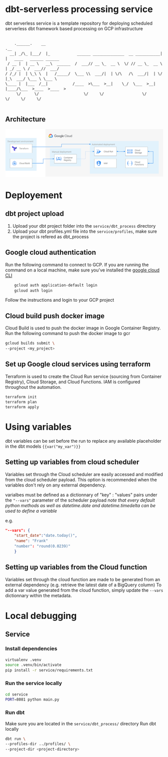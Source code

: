 # dbt-serverless processing service

dbt serverless service is a template repository for deploying scheduled serverless dbt framework based processing on GCP infrastructure

```

    .______.    __                                                   .__                        
  __| _/\_ |___/  |_            ______ ______________  __ ___________|  |   ____   ______ ______
 / __ |  | __ \   __\  ______  /  ___// __ \_  __ \  \/ // __ \_  __ \  | _/ __ \ /  ___//  ___/
/ /_/ |  | \_\ \  |   /_____/  \___ \\  ___/|  | \/\   /\  ___/|  | \/  |_\  ___/ \___ \ \___ \ 
\____ |  |___  /__|           /____  >\___  >__|    \_/  \___  >__|  |____/\___  >____  >____  >
     \/      \/                    \/     \/                 \/                \/     \/     \/
                                                                      
```

## Architecture
![Architecure](./docs/architecture.png)

# Deployement

## dbt project upload
1. Upload your dbt project folder into the `service/dbt_process` directory
2. Upload your dbt profiles.yml file into the `service/profiles`, make sure the project is refered as dbt_process

## Google cloud authentication

Run the following command to connect to GCP. If you are running the command on a local machine, make sure you've installed the [google cloud CLI](https://cloud.google.com/sdk/docs/install)

```sh
    gcloud auth application-default login
    gcloud auth login
```

Follow the instructions and login to your GCP project


## Cloud build push docker image

Cloud Build is used to push the docker image in Google Container Registry.
Run the following command to push the docker image to gcr

```sh
gcloud builds submit \
--project <my_project>
```

## Set up Google cloud services using terraform
Terraform is used to create the Cloud Run service (sourcing from Container Registry), Cloud Storage, and Cloud Functions. IAM is configured throughout the automation.

```
terraform init
terraform plan
terraform apply
```
# Using variables 

dbt variables can be set before the run to replace any available placeholder in the dbt models `{{var("my_var")}}`

## Setting up variables from cloud scheduler
Variables set through the Cloud scheduler are easily accessed and modified from the cloud scheduler payload. This option is recommended when the variables don't rely on any external dependency.

varialbes must be defined as a dictionnary of "key" : "values" pairs under the `"--vars"` parameter of the scheduler payload
*note that every default python methods as well as datetime.date and datetime.timedelta can be used to define a variable*

e.g.
```json
"--vars": {
    "start_date":"date.today()",
    "name": "Frank"
    "number": "round(0.0239)"
    }
```

## Setting up variables from the Cloud function
Variables set through the cloud function are made to be generated from an external dependency (e.g. retrieve the latest date of a BigQuery column)
To add a var value generated from the cloud function, simply update the `--vars` dictionnary within the metadata.


# Local debugging
## Service
### Install dependencies
```sh
virtualenv .venv
source .venv/bin/activate
pip install -r service/requirements.txt
```
### Run the service locally

```sh
cd service
PORT=8081 python main.py
```

### Run dbt


Make sure you are located in the `service/dbt_process/` directory
Run dbt locally
```sh
dbt run \
--profiles-dir ../profiles/ \
--project-dir <project-directory> 
```
